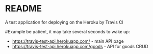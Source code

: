 # README
A test application for deploying on the Heroku by Travis CI

#Example
be patient, it may take several seconds to wake up:

* https://travis-test-api.herokuapp.com/ - main API page
* https://travis-test-api.herokuapp.com/goods - API for goods CRUD